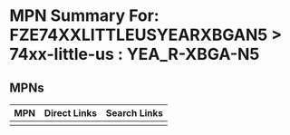 



# MPN Summary For: FZE74XXLITTLEUSYEARXBGAN5 > 74xx-little-us : YEA_R-XBGA-N5

## MPNs
  

|MPN|Direct Links|Search Links|
| :--- | :--- | :--- |
||||

